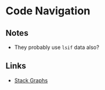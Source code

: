 # Code Navigation

## Notes

- They probably use `lsif` data also?

## Links

- [Stack Graphs](https://github.blog/2021-12-09-introducing-stack-graphs/)
